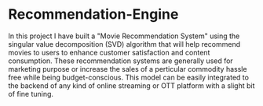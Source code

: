 # Recommendation-Engine
In this project I have built a "Movie Recommendation System" using the singular value decomposition (SVD) algorithm that will help recommend movies to users to enhance customer satisfaction and content consumption. These recommendation systems are generally used for marketing purpose or increase the sales of a perticular commodity hassle free while being budget-conscious. This model can be easily integrated to the backend of any kind of online streaming or OTT platform with a slight bit of fine tuning.
